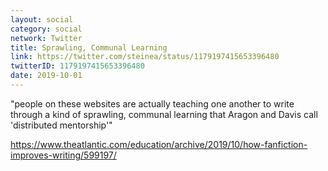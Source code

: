 ```yaml
---
layout: social
category: social
network: Twitter
title: Sprawling, Communal Learning
link: https://twitter.com/steinea/status/1179197415653396480
twitterID: 1179197415653396480
date: 2019-10-01
---
```


"people on these websites are actually teaching one another to write through a kind of sprawling, communal learning that Aragon and Davis call 'distributed mentorship'"

<https://www.theatlantic.com/education/archive/2019/10/how-fanfiction-improves-writing/599197/>
